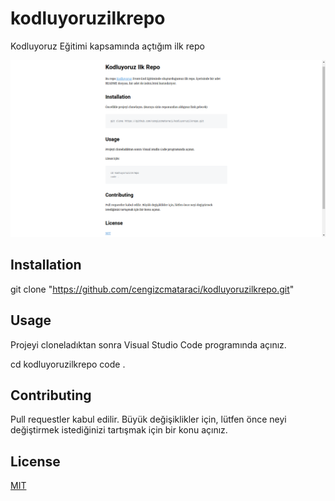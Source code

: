 # kodluyoruzilkrepo
Kodluyoruz Eğitimi kapsamında açtığım ilk repo

![proje gorsel](https://raw.githubusercontent.com/Kodluyoruz/taskforce/main/git/odev1/figures/markdown.png)


## Installation
git clone "https://github.com/cengizcmataraci/kodluyoruzilkrepo.git"

## Usage
Projeyi cloneladıktan sonra Visual Studio Code programında açınız.

cd kodluyoruzilkrepo
code .

## Contributing
Pull requestler kabul edilir. Büyük değişiklikler için, lütfen önce neyi değiştirmek istediğinizi tartışmak için bir konu açınız.

## License
[MIT](https://choosealicense.com/licenses/mit/)

